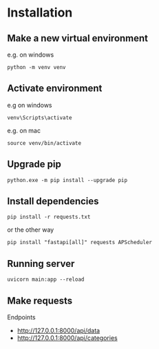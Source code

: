 # Installation

## Make a new virtual environment

e.g. on windows

```python -m venv venv```

## Activate environment

e.g on windows

```venv\Scripts\activate```

e.g. on mac

```source venv/bin/activate```

## Upgrade pip

```python.exe -m pip install --upgrade pip```

## Install dependencies

```pip install -r requests.txt```

or the other way

```pip install "fastapi[all]" requests APScheduler```

## Running server

```uvicorn main:app --reload```

## Make requests 

Endpoints 

- http://127.0.0.1:8000/api/data
- http://127.0.0.1:8000/api/categories


